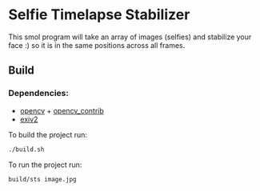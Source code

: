 # Selfie Timelapse Stabilizer

This smol program will take an array of images (selfies) and stabilize your face :) so it is in the same positions across all frames.

## Build

### Dependencies:
- [opencv](https://github.com/opencv/opencv) + [opencv_contrib](https://github.com/opencv/opencv_contrib)
- [exiv2](https://github.com/Exiv2/exiv2)

To build the project run:
```sh
./build.sh
```
To run the project run:
```sh
build/sts image.jpg
```
